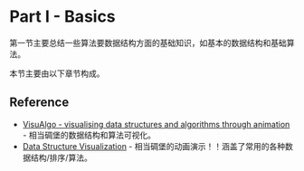 # Part I - Basics

第一节主要总结一些算法要数据结构方面的基础知识，如基本的数据结构和基础算法。

本节主要由以下章节构成。

## Reference

- [VisuAlgo - visualising data structures and algorithms through animation](http://www.comp.nus.edu.sg/~stevenha/visualization/index.html) - 相当碉堡的数据结构和算法可视化。
- [Data Structure Visualization](http://www.cs.usfca.edu/~galles/visualization/Algorithms.html) - 相当碉堡的动画演示！！涵盖了常用的各种数据结构/排序/算法。
